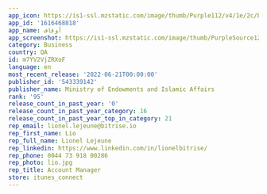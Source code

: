 ```yaml
---
app_icon: https://is1-ssl.mzstatic.com/image/thumb/Purple112/v4/1e/2c/b2/1e2cb26d-9bea-49e8-0f25-df00c6ed0eec/AppIcon-1x_U007emarketing-0-7-0-0-85-220.png/1024x1024bb.png
app_id: '1616468818'
app_name: أوقاف
app_screenshot: https://is1-ssl.mzstatic.com/image/thumb/PurpleSource122/v4/f8/b0/b4/f8b0b48e-4b32-8dc5-7bba-3558babdcf9b/2a204a41-887e-4fd8-951a-0091a76c12f6__U0627_U0644_U0635_U0641_U062d_U0627_U062a__U0644_U0644_U062a_U0637_U0628_U064a_U0642-01.jpg/1284x2778bb.png
category: Business
country: QA
id: m7YV2VjZRXoF
language: en
most_recent_release: '2022-06-21T00:00:00'
publisher_id: '543339142'
publisher_name: Ministry of Endowments and Islamic Affairs
rank: '95'
release_count_in_past_year: '0'
release_count_in_past_year_category: 16
release_count_in_past_year_top_in_category: 21
rep_email: lionel.lejeune@bitrise.io
rep_first_name: Lio
rep_full_name: Lionel Lejeune
rep_linkedin: https://www.linkedin.com/in/lionelbitrise/
rep_phone: 0044 73 918 00286
rep_photo: lio.jpg
rep_title: Account Manager
store: itunes_connect
---
```

